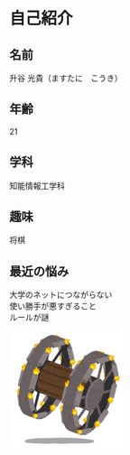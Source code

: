 # 自己紹介
## 名前
升谷 光貴（ますたに　こうき）
## 年齢
21
## 学科
知能情報工学科
## 趣味
将棋
## 最近の悩み
大学のネットにつながらない<br>使い勝手が悪すぎること<br>ルールが謎

<img width="200px" alt="パンジャン" src=".\war_panjandrum.png">
